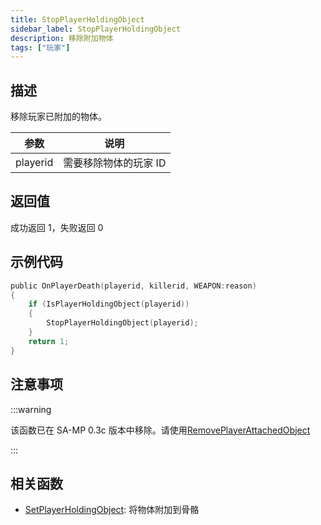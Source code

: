 ```yaml
---
title: StopPlayerHoldingObject
sidebar_label: StopPlayerHoldingObject
description: 移除附加物体
tags: ["玩家"]
---
```


## 描述

移除玩家已附加的物体。

| 参数     | 说明                  |
| -------- | --------------------- |
| playerid | 需要移除物体的玩家 ID |

## 返回值

成功返回 1，失败返回 0

## 示例代码

```c
public OnPlayerDeath(playerid, killerid, WEAPON:reason)
{
    if (IsPlayerHoldingObject(playerid))
    {
        StopPlayerHoldingObject(playerid);
    }
    return 1;
}
```

## 注意事项

:::warning

该函数已在 SA-MP 0.3c 版本中移除。请使用[RemovePlayerAttachedObject](RemovePlayerAttachedObject)

:::

## 相关函数

- [SetPlayerHoldingObject](SetPlayerHoldingObject): 将物体附加到骨骼
